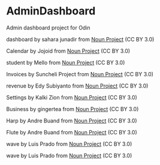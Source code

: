 # AdminDashboard
Admin dashboard project for Odin

dashboard by sahara junadir from <a href="https://thenounproject.com/browse/icons/term/dashboard/" target="_blank" title="dashboard Icons">Noun Project</a> (CC BY 3.0)

Calendar by Jojoid from <a href="https://thenounproject.com/browse/icons/term/calendar/" target="_blank" title="Calendar Icons">Noun Project</a> (CC BY 3.0)

student by Mello from <a href="https://thenounproject.com/browse/icons/term/student/" target="_blank" title="student Icons">Noun Project</a> (CC BY 3.0)

Invoices by Suncheli Project from <a href="https://thenounproject.com/browse/icons/term/invoices/" target="_blank" title="Invoices Icons">Noun Project</a> (CC BY 3.0)

revenue by Edy Subiyanto from <a href="https://thenounproject.com/browse/icons/term/revenue/" target="_blank" title="revenue Icons">Noun Project</a> (CC BY 3.0)

Settings by Kalki Zion from <a href="https://thenounproject.com/browse/icons/term/settings/" target="_blank" title="Settings Icons">Noun Project</a> (CC BY 3.0)

Business by gingertea from <a href="https://thenounproject.com/browse/icons/term/business/" target="_blank" title="Business Icons">Noun Project</a> (CC BY 3.0)

Harp by Andre Buand from <a href="https://thenounproject.com/browse/icons/term/harp/" target="_blank" title="Harp Icons">Noun Project</a> (CC BY 3.0)

Flute by Andre Buand from <a href="https://thenounproject.com/browse/icons/term/flute/" target="_blank" title="Flute Icons">Noun Project</a> (CC BY 3.0)


wave by Luis Prado from <a href="https://thenounproject.com/browse/icons/term/wave/" target="_blank" title="wave Icons">Noun Project</a> (CC BY 3.0)

wave by Luis Prado from <a href="https://thenounproject.com/browse/icons/term/wave/" target="_blank" title="wave Icons">Noun Project</a> (CC BY 3.0)
